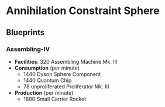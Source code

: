 # Annihilation Constraint Sphere

## Blueprints

### Assembling-IV

- **Facilities**: 320 Assembling Machine Mk. III
- **Consumption** (per minute)
	- 1440 Dyson Sphere Component
	- 1440 Quantum Chip
	- 78 unproliferated Proliferator Mk. III
- **Production** (per minute)
	- 1800 Small Carrier Rocket
